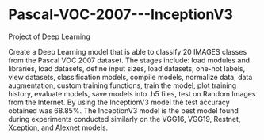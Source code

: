 # Pascal-VOC-2007---InceptionV3
Project of Deep Learning

Create a Deep Learning model that is able to classify 20 IMAGES classes from the Pascal VOC 2007 dataset. The stages include: load modules and libraries, load datasets, define input sizes, load datasets, one-hot labels, view datasets, classification models, compile models, normalize data, data augmentation, custom training functions, train the model, plot training history, evaluate models, save models into .h5 files, test on Random Images from the Internet. By using the InceptionV3 model the test accuracy obtained was 68.85%. The InceptionV3 model is the best model found during experiments conducted similarly on the VGG16, VGG19, Restnet, Xception, and Alexnet models.
